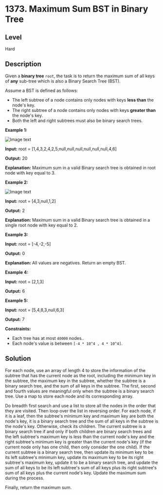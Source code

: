 # 1373. Maximum Sum BST in Binary Tree
## Level
Hard

## Description
Given a **binary tree** `root`, the task is to return the maximum sum of all keys of **any** sub-tree which is also a Binary Search Tree (BST).

Assume a BST is defined as follows:

* The left subtree of a node contains only nodes with keys **less than** the node's key.
* The right subtree of a node contains only nodes with keys **greater than** the node's key.
* Both the left and right subtrees must also be binary search trees.

**Example 1:**

![Image text](https://assets.leetcode.com/uploads/2020/01/30/sample_1_1709.png)

**Input:** root = [1,4,3,2,4,2,5,null,null,null,null,null,null,4,6]

**Output:** 20

**Explanation:** Maximum sum in a valid Binary search tree is obtained in root node with key equal to 3.

**Example 2:**

![Image text](https://assets.leetcode.com/uploads/2020/01/30/sample_2_1709.png)

**Input:** root = [4,3,null,1,2]

**Output:** 2

**Explanation:** Maximum sum in a valid Binary search tree is obtained in a single root node with key equal to 2.

**Example 3:**

**Input:** root = [-4,-2,-5]

**Output:** 0

**Explanation:** All values are negatives. Return an empty BST.

**Example 4:**

**Input:** root = [2,1,3]

**Output:** 6

**Example 5:**

**Input:** root = [5,4,8,3,null,6,3]

**Output:** 7

**Constraints:**

* Each tree has at most `40000` nodes..
* Each node's value is between `[-4 * 10^4 , 4 * 10^4]`.

## Solution
For each node, use an array of length 4 to store the information of the subtree that has the current node as the root, including the minimum key in the subtree, the maximum key in the subtree, whether the subtree is a binary search tree, and the sum of all keys in the subtree. The first, second and fourth values are meaningful only when the subtree is a binary search tree. Use a map to store each node and its corresponding array.

Do breadth first search and use a list to store all the nodes in the order that they are visited. Then loop over the list in reversing order. For each node, if it is a leaf, then the subtree's minimum key and maximum key are both the node's key, it is a binary search tree and the sum of all keys in the subtree is the node's key. Otherwise, check its children. The current subtree is a binary search tree if and only if both children are binary search trees and the left subtree's maximum key is less than the current node's key and the right subtree's minimum key is greater than the current node's key (if the current node only has one child, then only consider the one child). If the current subtree is a binary search tree, then update its minimum key to be its left subtree's minimum key, update its maximum key to be its right subtree's maximum key, update it to be a binary search tree, and update the sum of all keys to be its left subtree's sum of all keys plus its right subtree's sum of all keys plus the current node's key. Update the maximum sum during the process.

Finally, return the maximum sum.

